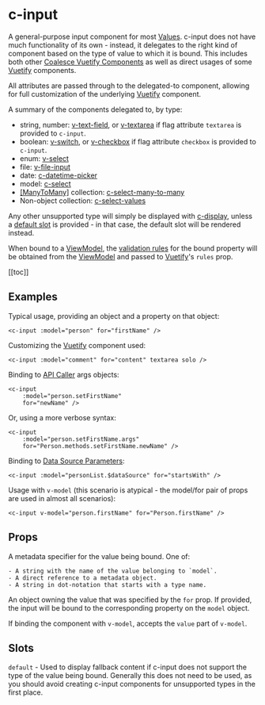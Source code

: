 # c-input

<!-- MARKER:summary -->
    
A general-purpose input component for most [Values](/stacks/vue/layers/metadata.md). c-input does not have much functionality of its own - instead, it delegates to the right kind of component based on the type of value to which it is bound. This includes both other [Coalesce Vuetify Components](VuetifyOverview) as well as direct usages of some [Vuetify](https://vuetifyjs.com/) components.

<!-- MARKER:summary-end -->

All attributes are passed through to the delegated-to component, allowing for full customization of the underlying [Vuetify](https://vuetifyjs.com/) component.

A summary of the components delegated to, by type: 

- string, number: [v-text-field](https://vuetifyjs.com/en/components/text-fields/), or [v-textarea](https://vuetifyjs.com/en/components/textarea/) if flag attribute ``textarea`` is provided to ``c-input``.
- boolean: [v-switch](https://vuetifyjs.com/en/components/selection-controls/), or [v-checkbox](https://vuetifyjs.com/en/components/selection-controls/) if flag attribute ``checkbox`` is provided to ``c-input``.
- enum: [v-select](https://vuetifyjs.com/en/components/selects/)
- file: [v-file-input](https://vuetifyjs.com/en/components/file-inputs/)
- date: [c-datetime-picker](/stacks/vue/coalesce-vue-vuetify/components/c-datetime-picker.md)
- model: [c-select](/stacks/vue/coalesce-vue-vuetify/components/c-select.md)
- [[ManyToMany]](/modeling/model-components/attributes/many-to-many.md) collection: [c-select-many-to-many](/stacks/vue/coalesce-vue-vuetify/components/c-select-many-to-many.md)
- Non-object collection: [c-select-values](/stacks/vue/coalesce-vue-vuetify/components/c-select-values.md)

Any other unsupported type will simply be displayed with [c-display](/stacks/vue/coalesce-vue-vuetify/components/c-display.md), unless a [default slot](https://vuejs.org/v2/guide/components-slots.html) is provided - in that case, the default slot will be rendered instead.

When bound to a [ViewModel](/stacks/vue/layers/viewmodels.md), the [validation rules](/stacks/vue/layers/viewmodels.md) for the bound property will be obtained from the [ViewModel](/stacks/vue/layers/viewmodels.md) and passed to [Vuetify](https://vuetifyjs.com/)'s ``rules`` prop.

[[toc]]

## Examples

Typical usage, providing an object and a property on that object:

``` vue-html
<c-input :model="person" for="firstName" />
```

Customizing the [Vuetify](https://vuetifyjs.com/) component used:

``` vue-html
<c-input :model="comment" for="content" textarea solo />
```

Binding to [API Caller](/stacks/vue/layers/api-clients.md#api-callers) args objects:

``` vue-html
<c-input 
    :model="person.setFirstName" 
    for="newName" />
```

Or, using a more verbose syntax:

``` vue-html
<c-input 
    :model="person.setFirstName.args" 
    for="Person.methods.setFirstName.newName" />
```

Binding to [Data Source Parameters](/modeling/model-components/data-sources.md):

``` vue-html
<c-input :model="personList.$dataSource" for="startsWith" />
```

Usage with ``v-model`` (this scenario is atypical - the model/for pair of props are used in almost all scenarios):

``` vue-html
<c-input v-model="person.firstName" for="Person.firstName" />
```

## Props

<!-- MARKER:c-for-model-props -->

<Prop def="for?: string | Property | Value" lang="ts" />

A metadata specifier for the value being bound. One of:
    
    - A string with the name of the value belonging to `model`.
    - A direct reference to a metadata object.
    - A string in dot-notation that starts with a type name.

<Prop def="model?: Model | DataSource" lang="ts" />

An object owning the value that was specified by the `for` prop. If provided, the input will be bound to the corresponding property on the `model` object.

<!-- MARKER:c-for-model-props-end -->

<Prop def="value?: any" lang="ts" />

If binding the component with ``v-model``, accepts the ``value`` part of ``v-model``.

## Slots

``default`` - Used to display fallback content if c-input does not support the type of the value being bound. Generally this does not need to be used, as you should avoid creating c-input components for unsupported types in the first place.


